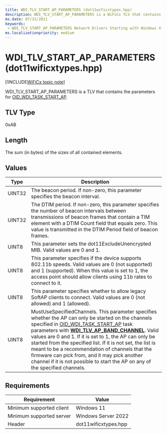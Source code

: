 ```yaml
---
title: WDI_TLV_START_AP_PARAMETERS (dot11wificxtypes.hpp)
description: WDI_TLV_START_AP_PARAMETERS is a WiFiCx TLV that contains the parameters for OID_WDI_TASK_START_AP.
ms.date: 07/31/2021
keywords:
 - WDI_TLV_START_AP_PARAMETERS Network Drivers Starting with Windows Vista
ms.localizationpriority: medium
---
```


# WDI\_TLV\_START\_AP\_PARAMETERS (dot11wificxtypes.hpp)

[!INCLUDE[WiFiCx topic note](../includes/wificx-version-warning.md)]


WDI\_TLV\_START\_AP\_PARAMETERS is a TLV that contains the parameters for [OID\_WDI\_TASK\_START\_AP](./oid-wdi-task-start-ap.md).

## TLV Type


0xAB

## Length


The sum (in bytes) of the sizes of all contained elements.

## Values


|Type|Description|
|--- |--- |
|UINT32|The beacon period. If non-zero, this parameter specifies the beacon interval.|
|UINT32|The DTIM period. If non-zero, this parameter specifies the number of beacon intervals between transmissions of beacon frames that contain a TIM element with a DTIM Count field that equals zero. This value is transmitted in the DTIM Period field of beacon frames.|
|UINT8|This parameter sets the dot11ExcludeUnencrypted MIB. Valid values are 0 and 1.|
|UINT8|This parameter specifies if the device supports 802.11b speeds. Valid values are 0 (not supported) and 1 (supported). When this value is set to 1, the access point should allow clients using 11b rates to connect to it.|
|UINT8|This parameter specifies whether to allow legacy SoftAP clients to connect. Valid values are 0 (not allowed) and 1 (allowed).|
|UINT8|MustUseSpecifiedChannels. This parameter specifies whether the AP can only be started on the channels specified in [OID_WDI_TASK_START_AP](./oid-wdi-task-start-ap.md) task parameters with [**WDI_TLV_AP_BAND_CHANNEL**](wdi-tlv-ap-band-channel.md). Valid values are 0 and 1. If it is set to 1, the AP can only be started from the specified list. If it is not set, the list is meant to be a recommendation of channels that the firmware can pick from, and it may pick another channel if it is not possible to start the AP on any of the specified channels.|

 

## Requirements

|Requirement|Value|
|--- |--- |
|Minimum supported client|Windows 11|
|Minimum supported server|Windows Server 2022|
|Header|dot11wificxtypes.hpp|



